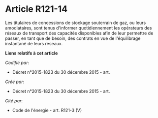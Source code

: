 # Article R121-14

Les titulaires de concessions de stockage souterrain de gaz, ou leurs amodiataires, sont tenus d'informer quotidiennement les
opérateurs des réseaux de transport des capacités disponibles afin de leur permettre de passer, en tant que de besoin, des
contrats en vue de l'équilibrage instantané de leurs réseaux.

**Liens relatifs à cet article**

_Codifié par_:

  - Décret n°2015-1823 du 30 décembre 2015 - art.

_Créé par_:

  - Décret n°2015-1823 du 30 décembre 2015 - art.

_Cité par_:

  - Code de l'énergie - art. R121-3 (V)
